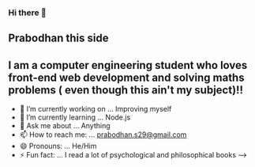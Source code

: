 ### Hi there 👋
 ## Prabodhan this side
 ## I am a computer engineering student who loves front-end web development and solving maths problems ( even though this ain't my subject)!!

- 🔭 I’m currently working on ... Improving myself
- 🌱 I’m currently learning ... Node.js
- 💬 Ask me about ... Anything
- 📫 How to reach me: ... prabodhan.s29@gmail.com
- 😄 Pronouns: ... He/Him
- ⚡ Fun fact: ... I read a lot of psychological and philosophical books
-->
